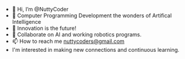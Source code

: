 - 👋 Hi, I’m @NuttyCoder
- 👀 Computer Programming Development the wonders of Artifical Intelligence
- 🌱 Innovation is the future!
- 💞️ Collaborate on AI and working robotics programs.
- 📫 How to reach me nuttycoders@gmail.com
- I'm interested in making new connections and continuous learning.

<!---
NuttyCoder/NuttyCoder is a ✨ special ✨ repository because its `README.md` (this file) appears on your GitHub profile.
You can click the Preview link to take a look at your changes.
--->
